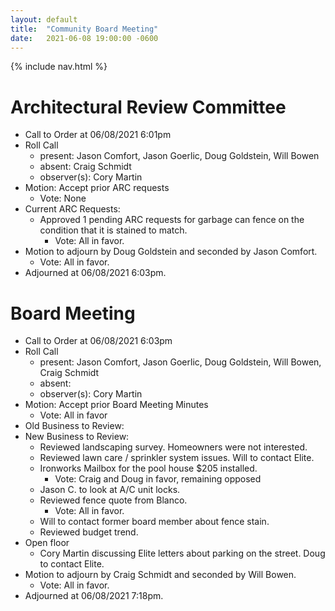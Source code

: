 ```yaml
---
layout: default
title:  "Community Board Meeting"
date:   2021-06-08 19:00:00 -0600
---
```


{% include nav.html %}

# Architectural Review Committee

- Call to Order at 06/08/2021 6:01pm
- Roll Call
    - present: Jason Comfort, Jason Goerlic, Doug Goldstein, Will Bowen
    - absent: Craig Schmidt
    - observer(s): Cory Martin
- Motion: Accept prior ARC requests
  - Vote: None
- Current ARC Requests:
  - Approved 1 pending ARC requests for garbage can fence on the condition that it is stained to match.
    - Vote: All in favor.
- Motion to adjourn by Doug Goldstein and seconded by Jason Comfort.
  - Vote: All in favor.
- Adjourned at 06/08/2021 6:03pm.

# Board Meeting

- Call to Order at 06/08/2021 6:03pm
- Roll Call
    - present: Jason Comfort, Jason Goerlic, Doug Goldstein, Will Bowen, Craig Schmidt
    - absent:
    - observer(s): Cory Martin
- Motion: Accept prior Board Meeting Minutes
  - Vote: All in favor
- Old Business to Review:
- New Business to Review:
  - Reviewed landscaping survey. Homeowners were not interested.
  - Reviewed lawn care / sprinkler system issues. Will to contact Elite.
  - Ironworks Mailbox for the pool house $205 installed.
    - Vote: Craig and Doug in favor, remaining opposed
  - Jason C. to look at A/C unit locks.
  - Reviewed fence quote from Blanco.
    - Vote: All in favor.
  - Will to contact former board member about fence stain.
  - Reviewed budget trend.
- Open floor
  - Cory Martin discussing Elite letters about parking on the street. Doug to contact Elite.
- Motion to adjourn by Craig Schmidt and seconded by Will Bowen.
  - Vote: All in favor.
- Adjourned at 06/08/2021 7:18pm.
